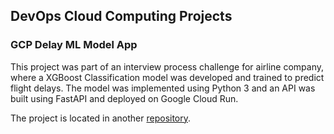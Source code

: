 ## DevOps Cloud Computing Projects

### GCP Delay ML Model App

This project was part of an interview process challenge for airline company, where a XGBoost 
Classification model was developed and trained to predict flight delays. The model was 
implemented using Python 3 and an API was built using FastAPI and deployed on Google Cloud Run.

The project is located in another [repository](https://github.com/scaceresg/proj-challenge-LATAM.git).
